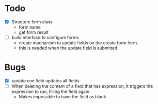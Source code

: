 # Todo

- [X] Structure form class
    - form name
    - get form result
- [ ] build interface to configure forms
    - create machanism to update fields on the create form form.
    - this is needed when the update field is submitted

# Bugs
- [X] update one field updates all fields 
- [ ] When deleting the content of a field that has expression, it triggers the expression to run, filling the field again.
    - Makes impossible to have the field as blank